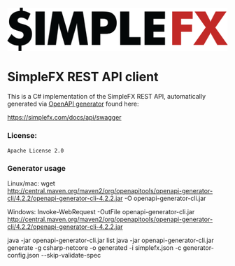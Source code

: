![Logo](simplefx-logo.png)
# SimpleFX REST API client

This is a C# implementation of the SimpleFX REST API, automatically generated via [OpenAPI generator](https://openapi-generator.tech/) found here:

https://simplefx.com/docs/api/swagger

### License: 
    Apache License 2.0


### Generator usage

Linux/mac:
    wget http://central.maven.org/maven2/org/openapitools/openapi-generator-cli/4.2.2/openapi-generator-cli-4.2.2.jar -O openapi-generator-cli.jar

Windows:
    Invoke-WebRequest -OutFile openapi-generator-cli.jar http://central.maven.org/maven2/org/openapitools/openapi-generator-cli/4.2.2/openapi-generator-cli-4.2.2.jar


java -jar openapi-generator-cli.jar list
java -jar openapi-generator-cli.jar generate -g csharp-netcore -o generated -i simplefx.json -c generator-config.json --skip-validate-spec

